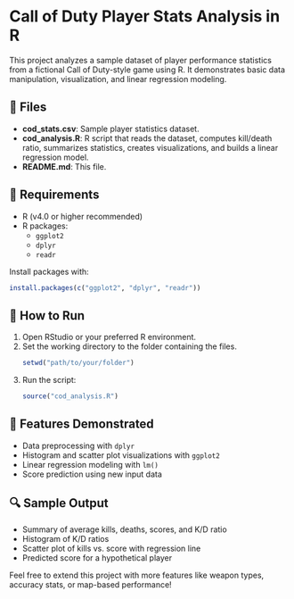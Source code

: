 # Call of Duty Player Stats Analysis in R

This project analyzes a sample dataset of player performance statistics from a fictional Call of Duty-style game using R. It demonstrates basic data manipulation, visualization, and linear regression modeling.

## 📂 Files

- **cod_stats.csv**: Sample player statistics dataset.
- **cod_analysis.R**: R script that reads the dataset, computes kill/death ratio, summarizes statistics, creates visualizations, and builds a linear regression model.
- **README.md**: This file.

## 🔧 Requirements

- R (v4.0 or higher recommended)
- R packages:
  - `ggplot2`
  - `dplyr`
  - `readr`

Install packages with:
```R
install.packages(c("ggplot2", "dplyr", "readr"))
```

## 🚀 How to Run

1. Open RStudio or your preferred R environment.
2. Set the working directory to the folder containing the files.
   ```R
   setwd("path/to/your/folder")
   ```
3. Run the script:
   ```R
   source("cod_analysis.R")
   ```

## 🧠 Features Demonstrated

- Data preprocessing with `dplyr`
- Histogram and scatter plot visualizations with `ggplot2`
- Linear regression modeling with `lm()`
- Score prediction using new input data

## 🔍 Sample Output

- Summary of average kills, deaths, scores, and K/D ratio
- Histogram of K/D ratios
- Scatter plot of kills vs. score with regression line
- Predicted score for a hypothetical player

Feel free to extend this project with more features like weapon types, accuracy stats, or map-based performance!

